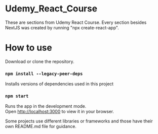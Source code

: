# Udemy_React_Course
These are sections from Udemy React Course. Every section besides NextJS was created by running "npx create-react-app".

# How to use

Download or clone the repository. 

### `npm install --legacy-peer-deps`

Installs versions of dependencies used in this project

### `npm start`

Runs the app in the development mode.\
Open [http://localhost:3000](http://localhost:3000) to view it in your browser.

Some projects use different libraries or frameworks and those have their own README.md file for guidance.

